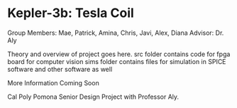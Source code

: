 # Kepler-3b: Tesla Coil 

Group Members: Mae, Patrick, Amina, Chris, Javi, Alex, Diana
Advisor: Dr. Aly


Theory and overview of project goes here. 
src folder contains code for fpga board for computer vision
sims folder contains files for simulation in SPICE software and other software as well


More Information Coming Soon

Cal Poly Pomona Senior Design Project with Professor Aly.

